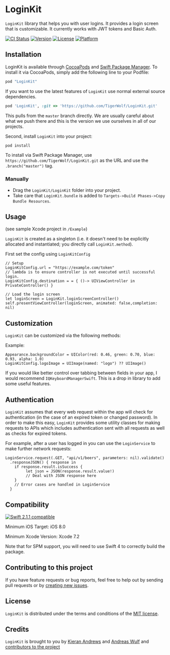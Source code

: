 # LoginKit

`LoginKit` library that helps you with user logins. It provides a login screen that is customizable. It currently works with JWT tokens and Basic Auth.

[![CI Status](http://img.shields.io/travis/TigerWolf/LoginKit.svg?style=flat)](https://travis-ci.org/TigerWolf/LoginKit)
[![Version](https://img.shields.io/cocoapods/v/LoginKit.svg?style=flat)](http://cocoapods.org/pods/LoginKit)
[![License](https://img.shields.io/cocoapods/l/LoginKit.svg?style=flat)](http://cocoapods.org/pods/LoginKit)
[![Platform](https://img.shields.io/cocoapods/p/LoginKit.svg?style=flat)](http://cocoapods.org/pods/LoginKit)

## Installation

LoginKit is available through [CocoaPods](http://cocoapods.org) and [Swift Package Manager](https://swift.org/package-manager/). To install
it via CocoaPods, simply add the following line to your Podfile:

```ruby
pod "LoginKit"
```

If you want to use the latest features of `LoginKit` use normal external source dependencies.

```ruby
pod 'LoginKit', :git => 'https://github.com/TigerWolf/LoginKit.git'
```

This pulls from the `master` branch directly. We are usually careful about what we push there and this is the version we use ourselves in all of our projects.

Second, install `LoginKit` into your project:

```ruby
pod install
```

To install via Swift Package Manager, use `https://github.com/TigerWolf/LoginKit.git` as the URL and use the `.branch("master")` tag.

### Manually

* Drag the `LoginKit/LoginKit` folder into your project.
* Take care that `LoginKit.bundle` is added to `Targets->Build Phases->Copy Bundle Resources`.

## Usage

(see sample Xcode project in `/Example`)

`LoginKit` is created as a singleton (i.e. it doesn't need to be explicitly allocated and instantiated; you directly call `LoginKit.method`).

First set the config using `LoginKitConfig`

```
// Setup
LoginKitConfig.url = "https://example.com/token"
// lambda is to ensure controller is not executed until successful login.
LoginKitConfig.destination = = { ()-> UIViewController in PrivateController() }

// Load the login screen
let loginScreen = LoginKit.loginScreenController()
self.presentViewController(loginScreen, animated: false,completion: nil)
```

## Customization

`LoginKit` can be customized via the following methods:

Example:
```
Appearance.backgroundColor = UIColor(red: 0.46, green: 0.70, blue: 0.93, alpha: 1.0)
LoginKitConfig.logoImage = UIImage(named: "logo") ?? UIImage()
```

If you would like better control over tabbing between fields in your app, I would recommend `IQKeyboardManagerSwift`. This is a drop in library to add some useful features.

## Authentication

`LoginKit` assumes that every web request within the app will check for authentication (in the case of an expired token or changed password). In order to make this easy, `LoginKit` provides some utility classes for making requests to APIs which includes authentication sent with all requests as well as checks for expired tokens.

For example, after a user has logged in you can use the `LoginService` to make further network requests:

```
LoginService.request(.GET, "api/v1/beers", parameters: nil).validate()
  .responseJSON() { response in
    if response.result.isSuccess {
         let json = JSON(response.result.value!)
         // Deal with JSON response here
    }
    // Error cases are handled in LoginService
  }
```

## Compatibility

[![Swift 2.1.1 compatible](https://img.shields.io/badge/Language-Swift2-blue.svg?style=flat)](https://developer.apple.com/swift)

Minimum iOS Target: iOS 8.0

Minimum Xcode Version: Xcode 7.2

Note that for SPM support, you will need to use Swift 4 to correctly build the package.

## Contributing to this project

If you have feature requests or bug reports, feel free to help out by sending pull requests or by [creating new issues](https://github.com/TigerWolf/LoginKit/issues/new).

## License

`LoginKit` is distributed under the terms and conditions of the [MIT license](https://github.com/TigerWolf/LoginKit/blob/master/Licence.txt).

## Credits

`LoginKit` is brought to you by [Kieran Andrews](http://kieranandrews.com.au/) and [Andreas Wulf](https://github.com/awulf) and [contributors to the project](https://github.com/TigerWolf/LoginKit/contributors)
